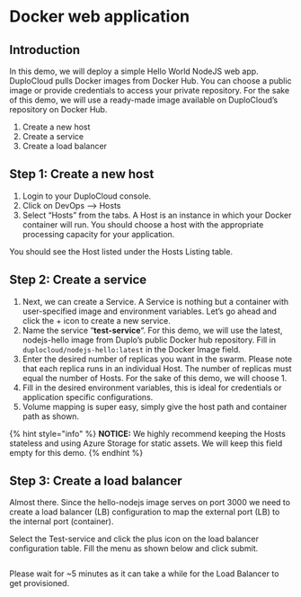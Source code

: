 # Docker web application

## Introduction <a href="#0-toc-title" id="0-toc-title"></a>

In this demo, we will deploy a simple Hello World NodeJS web app. DuploCloud pulls Docker images from Docker Hub. You can choose a public image or provide credentials to access your private repository. For the sake of this demo, we will use a ready-made image available on DuploCloud’s repository on Docker Hub.

1. Create a new host
2. Create a service
3. Create a load balancer

## Step 1: Create a new host <a href="#1-toc-title" id="1-toc-title"></a>

1. Login to your DuploCloud console.
2. Click on DevOps --> Hosts
3. Select “Hosts” from the tabs. A Host is an instance in which your Docker container will run. You should choose a host with the appropriate processing capacity for your application.

You should see the Host listed under the Hosts Listing table.

## Step 2: Create a service <a href="#2-toc-title" id="2-toc-title"></a>

1. Next, we can create a Service. A Service is nothing but a container with user-specified image and environment variables. Let’s go ahead and click the + icon to create a new service.
2. Name the service “**test-service**“. For this demo, we will use the latest, nodejs-hello image from Duplo’s public Docker hub repository. Fill in `duplocloud/nodejs-hello:latest` in the Docker Image field.
3. Enter the desired number of replicas you want in the swarm. Please note that each replica runs in an individual Host. The number of replicas must equal the number of Hosts. For the sake of this demo, we will choose 1.
4. Fill in the desired environment variables, this is ideal for credentials or application specific configurations.
5. Volume mapping is super easy, simply give the host path and container path as shown.

{% hint style="info" %}
**NOTICE:** We highly recommend keeping the Hosts stateless and using Azure Storage for static assets. We will keep this field empty for this demo.
{% endhint %}

## Step 3: Create a load balancer <a href="#3-toc-title" id="3-toc-title"></a>

Almost there. Since the hello-nodejs image serves on port 3000 we need to create a load balancer (LB) configuration to map the external port (LB) to the internal port (container).

Select the Test-service and click the plus icon on the load balancer configuration table. Fill the menu as shown below and click submit.

<div align="left">

<img src="../../.gitbook/assets/image (67).png" alt="">

</div>

Please wait for \~5 minutes as it can take a while for the Load Balancer to get provisioned.
